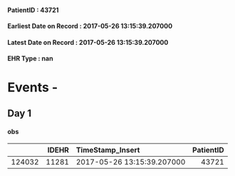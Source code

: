 
#### PatientID : 43721
#### Earliest Date on Record : 2017-05-26 13:15:39.207000
#### Latest Date on Record : 2017-05-26 13:15:39.207000
#### EHR Type : nan

# Events - 

## Day 1

#### obs
|        |   IDEHR | TimeStamp_Insert           |   PatientID |
|-------:|--------:|:---------------------------|------------:|
| 124032 |   11281 | 2017-05-26 13:15:39.207000 |       43721 |


